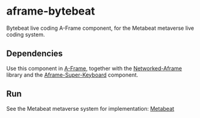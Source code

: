 # aframe-bytebeat

Bytebeat live coding A-Frame component, for the Metabeat metaverse live coding system.


## Dependencies

Use this component in [A-Frame](https://aframe.io), together with the [Networked-Aframe](https://github.com/networked-aframe/networked-aframe) library and the [Aframe-Super-Keyboard](https://github.com/supermedium/aframe-super-keyboard) component.  

## Run
See the Metabeat metaverse system for implementation: [Metabeat](https://github.com/AudioGroupCologne/Metabeat) 
